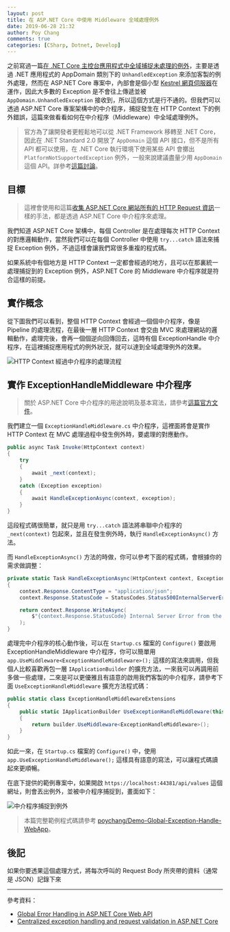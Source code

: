 ```yaml
---
layout: post
title: 在 ASP.NET Core 中使用 Middleware 全域處理例外
date: 2019-06-28 21:32
author: Poy Chang
comments: true
categories: [CSharp, Dotnet, Develop]
---
```


之前寫過一篇[在 .NET Core 主控台應用程式中全域捕捉未處理的例外](https://poychang.github.io/dotnet-core-global-exception-handler-in-console-application/)，主要是透過 .NET 應用程式的 AppDomain 類別下的 `UnhandledException` 來添加客製的例外處理，然而在 ASP.NET Core 專案中，內部會是個小型 [Kestrel 網頁伺服器](https://docs.microsoft.com/zh-tw/aspnet/core/fundamentals/servers/kestrel)在運作，因此大多數的 Exception 是不會往上傳遞並被 `AppDomain.UnhandledException` 接收到，所以這個方式是行不通的。但我們可以透過 ASP.NET Core 專案架構中的中介程序，捕捉發生在 HTTP Context 下的例外錯誤，這篇來做看看如何在中介程序（Middleware）中全域處理例外。

>官方為了讓開發者更輕鬆地可以從 .NET Framework 移轉至 .NET Core，因此在 .NET Standard 2.0 開放了 `AppDomain` 這個 API 接口，但不是所有 API 都可以使用，在 .NET Core 執行環境下使用某些 API 會擲出 `PlatformNotSupportedException` 例外，一般來說建議盡量少用 `AppDomain` 這個 API。詳參考[這篇討論](https://stackoverflow.com/questions/27266907/no-appdomains-in-net-core-why)。

## 目標

>這裡會使用和這篇[收集 ASP.NET Core 網站所有的 HTTP Request 資訊](https://poychang.github.io/logging-http-request-in-asp-net-core/)一樣的手法，都是透過 ASP.NET Core 中介程序來處理。

我們知道 ASP.NET Core 架構中，每個 Controller 是在處理每次 HTTP Context 的對應邏輯動作，當然我們可以在每個 Controller 中使用 `try...catch` 語法來捕捉 Exception 例外，不過這樣會讓我們寫很多重複的程式碼。

如果系統中有個地方是 HTTP Context 一定都會經過的地方，且可以在那裏統一處理捕捉到的 Exception 例外，ASP.NET Core 的 Middleware 中介程序就是符合這樣的前提。

## 實作概念

從下圖我們可以看到，整個 HTTP Context 會經過一個個中介程序，像是 Pipeline 的處理流程，在最後一層 HTTP Context 會交由 MVC 來處理網站的邏輯動作，處理完後，會再一個個逆向回傳回去，這時有個 ExceptionHandle 中介程序，在這裡捕捉應用程式的例外狀況，就可以達到全域處理例外的效果。

![HTTP Context 經過中介程序的處理流程](https://i.imgur.com/j8iNyw5.png)

## 實作 ExceptionHandleMiddleware 中介程序

>關於 ASP.NET Core 中介程序的用途說明及基本寫法，請參考[這篇官方文件](https://docs.microsoft.com/zh-tw/aspnet/core/fundamentals/middleware/write?WT.mc_id=DT-MVP-5003022)。

我們建立一個 `ExceptionHandleMiddleware.cs` 中介程序，這裡面將會是實作 HTTP Context 在 MVC 處理過程中發生例外時，要處理的對應動作。

```csharp
public async Task Invoke(HttpContext context)
{
    try
    {
        await _next(context);
    }
    catch (Exception exception)
    {
        await HandleExceptionAsync(context, exception);
    }
}
```

這段程式碼很簡單，就只是用 `try...catch` 語法將串聯中介程序的 `_next(context)` 包起來，並且在發生例外時，執行 `HandleExceptionAsync()` 方法。

而 `HandleExceptionAsync()` 方法的時做，你可以參考下面的程式碼，會根據你的需求做調整：

```csharp
private static Task HandleExceptionAsync(HttpContext context, Exception exception)
{
    context.Response.ContentType = "application/json";
    context.Response.StatusCode = StatusCodes.Status500InternalServerError;

    return context.Response.WriteAsync(
        $"{context.Response.StatusCode} Internal Server Error from the ExceptionHandle middleware."
    );
}
```

處理完中介程序的核心動作後，可以在 `Startup.cs` 檔案的 `Configure()` 要啟用 ExceptionHandleMiddleware 中介程序，你可以簡單用 `app.UseMiddleware<ExceptionHandleMiddleware>();` 這樣的寫法來調用，但我個人比較喜歡再包一層 `IApplicationBuilder` 的擴充方法，一來我可以再調用前多做一些處理，二來是可以更優雅且有語意的啟用我們客製的中介程序，請參考下面 `UseExceptionHandleMiddleware` 擴充方法程式碼：

```csharp
public static class ExceptionHandleMiddlewareExtensions
{
    public static IApplicationBuilder UseExceptionHandleMiddleware(this IApplicationBuilder builder)
    {
        return builder.UseMiddleware<ExceptionHandleMiddleware>();
    }
}
```

如此一來，在 `Startup.cs` 檔案的 `Configure()` 中，使用 `app.UseExceptionHandleMiddleware();` 這樣具有語意的寫法，可以讓程式碼讀起來更順暢。

在底下提供的範例專案中，如果開啟 `https://localhost:44381/api/values` 這個網址，則會丟出例外，並被中介程序捕捉到，畫面如下：

![中介程序捕捉到例外](https://i.imgur.com/JWEiLLc.png)

>本篇完整範例程式碼請參考 [poychang/Demo-Global-Exception-Handle-WebApp](https://github.com/poychang/Demo-Global-Exception-Handle-WebApp)。

## 後記

如果你要透果這個處理方式，將每次呼叫的 Request Body 所夾帶的資料（通常是 JSON）記錄下來

----------

參考資料：

* [Global Error Handling in ASP.NET Core Web API](https://code-maze.com/global-error-handling-aspnetcore/)
* [Centralized exception handling and request validation in ASP.NET Core](https://www.strathweb.com/2018/07/centralized-exception-handling-and-request-validation-in-asp-net-core/)
